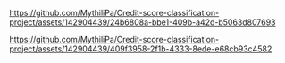 


https://github.com/MythiliPa/Credit-score-classification-project/assets/142904439/24b6808a-bbe1-409b-a42d-b5063d807693


https://github.com/MythiliPa/Credit-score-classification-project/assets/142904439/409f3958-2f1b-4333-8ede-e68cb93c4582

